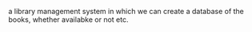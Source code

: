 a library management system in which we can create a database of the books, whether availabke or not etc.
